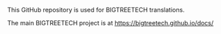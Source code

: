 This GitHub repository is used for BIGTREETECH translations.

The main BIGTREETECH project is at https://bigtreetech.github.io/docs/
